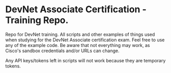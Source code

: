 # DevNet Associate Certification - Training Repo.
Repo for DevNet training. All scripts and other examples of things used when studying for the DevNet Associate certification exam. Feel free to use any of the example code. Be aware that not everything may work, as Cisco's sandbox credentials and/or URLs can change.   

Any API keys/tokens left in scripts will not work because they are temporary tokens.
